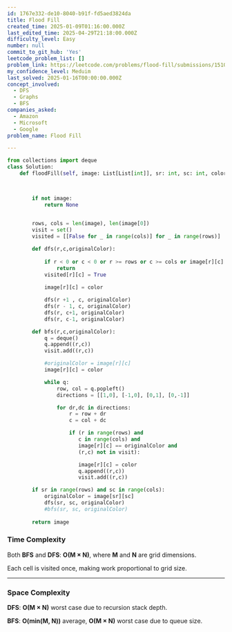 ```yaml
---
id: 1767e332-de10-8040-b91f-fd5aed3824da
title: Flood Fill
created_time: 2025-01-09T01:16:00.000Z
last_edited_time: 2025-04-29T21:18:00.000Z
difficulty_level: Easy
number: null
commit_to_git_hub: 'Yes'
leetcode_problem_list: []
problem_link: https://leetcode.com/problems/flood-fill/submissions/1510910192/
my_confidence_level: Meduim
last_solved: 2025-01-16T00:00:00.000Z
concept_involved:
  - DFS
  - Graphs
  - BFS
companies_asked:
  - Amazon
  - Microsoft
  - Google
problem_name: Flood Fill

---
```


```python
from collections import deque
class Solution:
    def floodFill(self, image: List[List[int]], sr: int, sc: int, color: int) -> List[List[int]]:
        


        if not image: 
            return None
        

        rows, cols = len(image), len(image[0])
        visit = set()
        visited = [[False for _ in range(cols)] for _ in range(rows)]

        def dfs(r,c,originalColor): 
            
            if r < 0 or c < 0 or r >= rows or c >= cols or image[r][c] != originalColor or visited[r][c]: 
                return
            visited[r][c] = True
            
            image[r][c] = color

            dfs(r +1 , c, originalColor)
            dfs(r - 1, c, originalColor)
            dfs(r, c+1, originalColor)
            dfs(r, c-1, originalColor)

        def bfs(r,c,originalColor): 
            q = deque()
            q.append((r,c))
            visit.add((r,c))

            #originalColor = image[r][c]
            image[r][c] = color

            while q: 
                row, col = q.popleft()
                directions = [[1,0], [-1,0], [0,1], [0,-1]]

                for dr,dc in directions: 
                    r = row + dr
                    c = col + dc

                    if (r in range(rows) and 
                       c in range(cols) and
                       image[r][c] == originalColor and
                       (r,c) not in visit): 

                       image[r][c] = color
                       q.append((r,c))
                       visit.add((r,c))

        if sr in range(rows) and sc in range(cols): 
            originalColor = image[sr][sc]
            dfs(sr, sc, originalColor)
            #bfs(sr, sc, originalColor)
        
        return image


```

### **Time Complexity**

Both **BFS** and **DFS**: **O(M × N)**, where **M** and **N** are grid dimensions.

Each cell is visited once, making work proportional to grid size.

***

### **Space Complexity**

**DFS**: **O(M × N)** worst case due to recursion stack depth.

**BFS**: **O(min(M, N))** average, **O(M × N)** worst case due to queue size.
